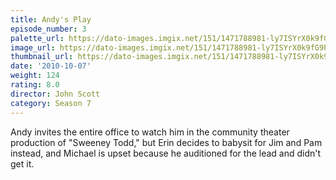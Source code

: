 ```yaml
---
title: Andy's Play
episode_number: 3
palette_url: https://dato-images.imgix.net/151/1471788981-ly7ISYrX0k9fG9PdLkMTWaKjzOu.jpg?ixlib=rb-1.1.0&ch=DPR%2CWidth&auto=enhance&palette=json
image_url: https://dato-images.imgix.net/151/1471788981-ly7ISYrX0k9fG9PdLkMTWaKjzOu.jpg?ixlib=rb-1.1.0&ch=DPR%2CWidth&auto=compress%2Cformat&w=500
thumbnail_url: https://dato-images.imgix.net/151/1471788981-ly7ISYrX0k9fG9PdLkMTWaKjzOu.jpg?ixlib=rb-1.1.0&ch=DPR%2CWidth&auto=enhance&w=500&h=280&fit=crop&fm=jpg
date: '2010-10-07'
weight: 124
rating: 8.0
director: John Scott
category: Season 7
---
```


Andy invites the entire office to watch him in the community theater production of "Sweeney Todd," but Erin decides to babysit for Jim and Pam instead, and Michael is upset because he auditioned for the lead and didn't get it.